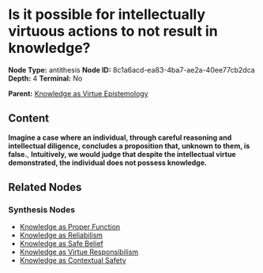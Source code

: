 # Is it possible for intellectually virtuous actions to not result in knowledge?

**Node Type:** antithesis
**Node ID:** 8c1a6acd-ea83-4ba7-ae2a-40ee77cb2dca
**Depth:** 4
**Terminal:** No

**Parent:** [Knowledge as Virtue Epistemology](knowledge-as-virtue-epistemology-synthesis-02df61d2-9c7e-4ff7-b545-6d28025dd3a5.md)

## Content

**Imagine a case where an individual, through careful reasoning and intellectual diligence, concludes a proposition that, unknown to them, is false.**, **Intuitively, we would judge that despite the intellectual virtue demonstrated, the individual does not possess knowledge.**

## Related Nodes

### Synthesis Nodes

- [Knowledge as Proper Function](knowledge-as-proper-function-synthesis-e25f53e6-bf37-45f5-97a8-31560ecba7e7.md)
- [Knowledge as Reliabilism](knowledge-as-reliabilism-synthesis-873eabf0-585d-42bc-b721-71fc52991aa6.md)
- [Knowledge as Safe Belief](knowledge-as-safe-belief-synthesis-acde71ec-492d-46be-8a17-25f674a5b345.md)
- [Knowledge as Virtue Responsibilism](knowledge-as-virtue-responsibilism-synthesis-f34a3d8f-e8f3-4039-b5d1-a88733d2c1d3.md)
- [Knowledge as Contextual Safety](knowledge-as-contextual-safety-synthesis-f4c60fc7-9372-4d60-a704-bc61c67377e3.md)
